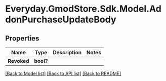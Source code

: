 # Everyday.GmodStore.Sdk.Model.AddonPurchaseUpdateBody
## Properties

Name | Type | Description | Notes
------------ | ------------- | ------------- | -------------
**Revoked** | **bool?** |  | 

[[Back to Model list]](../README.md#documentation-for-models) [[Back to API list]](../README.md#documentation-for-api-endpoints) [[Back to README]](../README.md)

